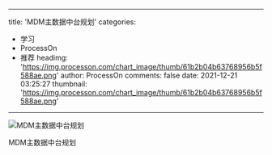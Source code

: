 
---
title: 'MDM主数据中台规划'
categories: 
 - 学习
 - ProcessOn
 - 推荐
headimg: 'https://img.processon.com/chart_image/thumb/61b2b04b63768956b5f588ae.png'
author: ProcessOn
comments: false
date: 2021-12-21 03:25:27
thumbnail: 'https://img.processon.com/chart_image/thumb/61b2b04b63768956b5f588ae.png'
---

<div>   
<img class="thumb" alt="MDM主数据中台规划" src="https://img.processon.com/chart_image/thumb/61b2b04b63768956b5f588ae.png" referrerpolicy="no-referrer">
<p>MDM主数据中台规划</p>  
</div>
            